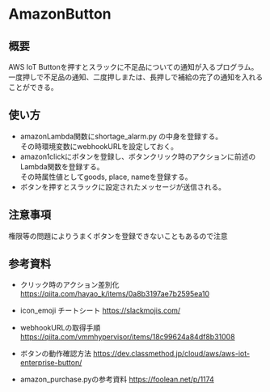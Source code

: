 # AmazonButton
## 概要
AWS IoT Buttonを押すとスラックに不足品についての通知が入るプログラム。  
一度押しで不足品の通知、二度押しまたは、長押しで補給の完了の通知を入れることができる。

## 使い方
- amazonLambda関数にshortage_alarm.py の中身を登録する。  
その時環境変数にwebhookURLを設定しておく。
- amazon1clickにボタンを登録し、ボタンクリック時のアクションに前述のLambda関数を登録する。  
その時属性値としてgoods, place, nameを登録する。
- ボタンを押すとスラックに設定されたメッセージが送信される。

## 注意事項
権限等の問題によりうまくボタンを登録できないこともあるので注意



## 参考資料
- クリック時のアクション差別化
https://qiita.com/hayao_k/items/0a8b3197ae7b2595ea10

- icon_emoji チートシート
https://slackmojis.com/

- webhookURLの取得手順
https://qiita.com/vmmhypervisor/items/18c99624a84df8b31008

- ボタンの動作確認方法
https://dev.classmethod.jp/cloud/aws/aws-iot-enterprise-button/

- amazon_purchase.pyの参考資料
https://foolean.net/p/1174
